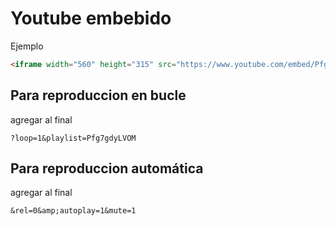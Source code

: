 # Youtube embebido

Ejemplo

```html
<iframe width="560" height="315" src="https://www.youtube.com/embed/Pfg7gdyLVOM?loop=1&playlist=Pfg7gdyLVOM&rel=0&amp;autoplay=1&mute=1" frameborder="0" allow="accelerometer; autoplay; clipboard-write; encrypted-media; gyroscope; picture-in-picture" allowfullscreen></iframe>
```

## Para reproduccion en bucle

agregar al final

```url
?loop=1&playlist=Pfg7gdyLVOM
```

## Para reproduccion automática

agregar al final

```url
&rel=0&amp;autoplay=1&mute=1
```
